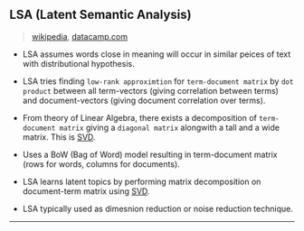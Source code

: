 
## LSA (Latent Semantic Analysis)

> [wikipedia](https://en.wikipedia.org/wiki/Latent_semantic_analysis), [datacamp.com](https://www.datacamp.com/community/tutorials/discovering-hidden-topics-python)

* LSA assumes words close in meaning will occur in similar peices of text with distributional hypothesis.

* LSA tries finding `low-rank approximtion` for `term-document matrix` by `dot product` between all term-vectors (giving correlation between terms) and document-vectors (giving document correlation over terms).

* From theory of Linear Algebra, there exists a decomposition of `term-document matrix` giving a `diagonal matrix` alongwith a tall and a wide matrix. This is [SVD](./SVD.md).

* Uses a BoW (Bag of Word) model resulting in term-document matrix (rows for words, columns for documents).

* LSA learns latent topics by performing matrix decomposition on document-term matrix using [SVD](./SVD.md).

* LSA typically used as dimesnion reduction or noise reduction technique.

---
